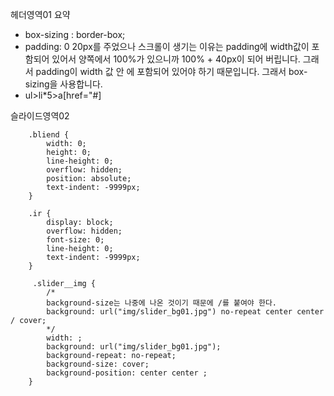 
헤더영역01
요약 
- box-sizing : border-box;
- padding: 0 20px를 주었으나 스크롤이 생기는 이유는 
           padding에 width값이 포함되어 있어서 양쪽에서 100%가 있으니까 100% + 40px이 되어 버립니다.
           그래서 padding이 width 값 안 에 포함되어 있어야 하기 때문입니다. 그래서 box-sizing을 사용합니다. 
- ul>li*5>a[href="#]

슬라이드영역02 

        .bliend {
            width: 0;
            height: 0;
            line-height: 0;
            overflow: hidden;
            position: absolute;
            text-indent: -9999px;
        }
        
        .ir {
            display: block;
            overflow: hidden;
            font-size: 0;
            line-height: 0;
            text-indent: -9999px;
        } 
     
         .slider__img {
            /* 
            background-size는 나중에 나온 것이기 때문에 /를 붙여야 한다. 
            background: url("img/slider_bg01.jpg") no-repeat center center / cover;
            */
            width: ;
            background: url("img/slider_bg01.jpg");
            background-repeat: no-repeat;
            background-size: cover;
            background-position: center center ;
        } 
